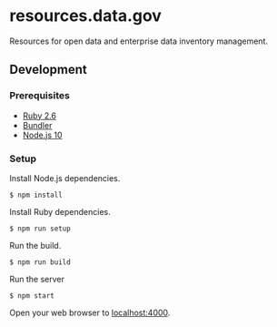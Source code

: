 # resources.data.gov

Resources for open data and enterprise data inventory management.

## Development

### Prerequisites

- [Ruby 2.6](https://www.ruby-lang.org/)
- [Bundler](https://bundler.io/)
- [Node.js 10](https://nodejs.org/)


### Setup

Install Node.js dependencies.

    $ npm install

Install Ruby dependencies.

    $ npm run setup

Run the build.

    $ npm run build

Run the server

    $ npm start

Open your web browser to [localhost:4000](http://localhost:4000/).
